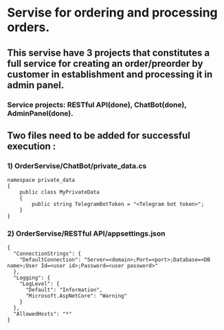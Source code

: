 # Servise for ordering and processing orders.
## This servise have 3 projects that constitutes a full service for creating an order/preorder by customer in establishment and processing it in admin panel.
### Service projects: RESTful API(done), ChatBot(done), AdminPanel(done).


## Two files need to be added for successful  execution :
### 1) OrderServise/ChatBot/private_data.cs
```
namespace private_data
{
    public class MyPrivateData
    {
        public string TelegramBotToken = "<Telegram bot token>";
    }
}
```
### 2) OrderServise/RESTful API/appsettings.json
```
{
  "ConnectionStrings": {
    "DefaultConnection": "Server=<domain>;Port=<port>;Database=<DB name>;User Id=<user id>;Password=<user password>"
  },
  "Logging": {
    "LogLevel": {
      "Default": "Information",
      "Microsoft.AspNetCore": "Warning"
    }
  },
  "AllowedHosts": "*"
}
```

